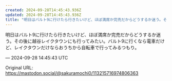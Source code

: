 ```yaml
---
created: 2024-09-28T14:45:43.936Z
updated: 2024-09-28T14:45:43.936Z
title: "明日はバルト9に行けたら行きたいけど、ほぼ満席か完売だからどうするか迷う。その後に越谷レイクタウンにも行ってみたい。バルト9に行くなら電車だけど、レイクタウンだ[...]"
---
```


<p>明日はバルト9に行けたら行きたいけど、ほぼ満席か完売だからどうするか迷う。その後に越谷レイクタウンにも行ってみたい。バルト9に行くなら電車だけど、レイクタウンだけならおうちから自転車で行ってみるつもり。</p>

&mdash; 2024-09-28 14:45:43 UTC

Original URL: https://mastodon.social/@sakuramochi0/113215716974806363
